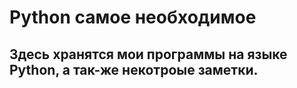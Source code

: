 # Python самое необходимое
## Здесь хранятся мои программы на языке Python, а так-же некотроые заметки.
